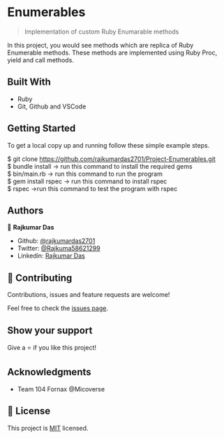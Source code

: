 # Enumerables

> Implementation of custom Ruby Enumarable methods

In this project, you would see methods which are replica of Ruby Enumerable methods. These methods are implemented using Ruby Proc, yield and call methods.

## Built With

- Ruby
- Git, Github and VSCode

## Getting Started

To get a local copy up and running follow these simple example steps.

$ git clone https://github.com/rajkumardas2701/Project-Enumerables.git <br> $ bundle install -> run this command to install the required gems <br> $ bin/main.rb -> run this command to run the program <br> $ gem install rspec -> run this command to install rspec <br> $ rspec ->run this command to test the program with rspec


## Authors

👤 **Rajkumar Das**

- Github: [@rajkumardas2701](https://github.com/rajkumardas2701)
- Twitter: [@Rajkuma58621299](https://twitter.com/Rajkuma58621299)
- Linkedin: [Rajkumar Das](https://www.linkedin.com/in/rajkumar-das-41308961/)

## 🤝 Contributing

Contributions, issues and feature requests are welcome!

Feel free to check the [issues page](https://github.com/rajkumardas2701/Project-Enumerables/issues).

## Show your support

Give a ⭐️ if you like this project!

## Acknowledgments

- Team 104 Fornax @Micoverse

## 📝 License

This project is [MIT](https://github.com/rajkumardas2701/Project-Enumerables/blob/add-license-1/LICENSE) licensed.
